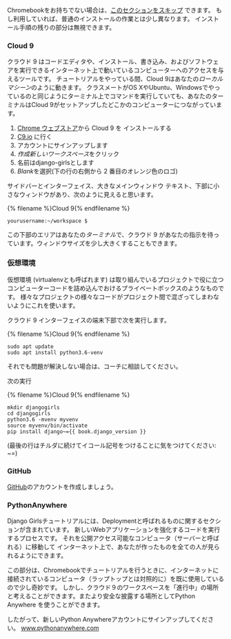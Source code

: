 Chromebookをお持ちでない場合は、[このセクションをスキップ](http://tutorial.djangogirls.org/en/installation/#install-python) できます。 もし利用していれば、普通のインストールの作業とは少し異なります。 インストール手順の残りの部分は無視できます。

### Cloud 9

クラウド 9 はコードエディタや、インストール、書き込み、およびソフトウェアを実行できるインターネット上で動いているコンピューターへのアクセスを与えるツールです。 チュートリアルをやっている間、Cloud 9はあなたの*ローカルマシーン*のように動きます。 クラスメートがOS XやUbuntu、Windowsでやっているのと同じようにターミナル上でコマンドを実行していても、あなたのターミナルはCloud 9がセットアップしたどこかのコンピューターにつながっています。

1. [Chrome ウェブストア](https://chrome.google.com/webstore/detail/cloud9/nbdmccoknlfggadpfkmcpnamfnbkmkcp)から Cloud 9 を インストールする
2. [C9.io](https://c9.io) に行く
3. アカウントにサインアップします
4. *作成新しいワークスペース*をクリック
5. 名前はdjango-girlsとします
6. *Blank*を選択(下の行の右側から 2 番目のオレンジ色のロゴ)

サイドバーとインターフェイス、大きなメインウィンドウ テキスト、下部に小さなウィンドウがあり、次のように見えると思います。

{% filename %}Cloud 9{% endfilename %}

    yourusername:~/workspace $
    

この下部のエリアはあなたの*ターミナル*で、クラウド 9 があなたの指示を待っています。ウィンドウサイズを少し大きくすることもできます。

### 仮想環境

仮想環境 (virtualenvとも呼ばれます) は取り組んでいるプロジェクトで役に立つコンピューターコードを詰め込んでおけるプライベートボックスのようなものです。 様々なプロジェクトの様々なコードがプロジェクト間で混ざってしまわないようにこれを使います。

クラウド 9 インターフェイスの端末下部で次を実行します。

{% filename %}Cloud 9{% endfilename %}

    sudo apt update
    sudo apt install python3.6-venv
    

それでも問題が解決しない場合は、コーチに相談してください。

次の実行

{% filename %}Cloud 9{% endfilename %}

    mkdir djangogirls
    cd djangogirls
    python3.6 -mvenv myvenv
    source myvenv/bin/activate
    pip install django~={{ book.django_version }}
    

(最後の行はチルダに続けてイコール記号をつけることに気をつけてください: ~=)

### GitHub

[GitHub](https://github.com)のアカウントを作成しましょう。

### PythonAnywhere

Django Girlsチュートリアルには、Deploymentと呼ばれるものに関するセクションが含まれています。 新しいWebアプリケーションを強化するコードを実行するプロセスです。 それを公開アクセス可能なコンピュータ（サーバーと呼ばれる）に移動して インターネット上で、あなたが作ったものを全ての人が見られるようにできます。

この部分は、Chromebookでチュートリアルを行うときに、インターネットに接続されているコンピュータ（ラップトップとは対照的に）を既に使用しているので少し奇妙です。 しかし、クラウド９のワークスペースを「進行中」の場所と考えることができます。またより安全な披露する場所としてPython Anywhere を使うことができます。

したがって、新しいPython Anywhereアカウントにサインアップしてください。 [ www.pythonanywhere.com ](https://www.pythonanywhere.com)